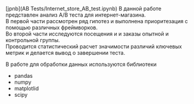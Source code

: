 [jpnb](AB Tests/Internet_store_AB_test.ipynb)
В данной работе представлен анализ А/В теста для интернет-магазина.   
В первой части рассмотрен ряд гипотез и выполнена приоритезация с помощью различных фреймворков.   
Во второй части исследуются посещения и и заказы опытной и контрольной группы.   
Проводится статистический расчет значимости различий ключевых метрик и делается вывод о завершении теста.

В работе для обработки данных используются библиотеки 
- pandas 
- numpy
- matplotlid
- scipy
